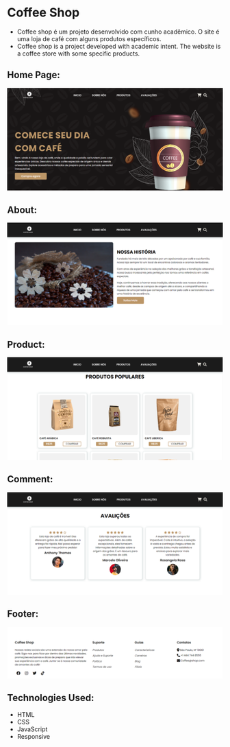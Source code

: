 # Coffee Shop
<ul>
    <li>Coffee shop é um projeto desenvolvido com cunho acadêmico. O site é uma loja de café com alguns produtos específicos.</li>
    <li>Coffee shop is a project developed with academic intent. The website is a coffee store with some specific products.</li>
</ul>
 
## Home Page:
![home page](https://github.com/ViniciusV4/coffe-shop/blob/main/img/site/home.png?raw=true)

## About:
![About](https://github.com/ViniciusV4/coffe-shop/blob/main/img/site/sobreNos.png?raw=true)

## Product:
![product](https://github.com/ViniciusV4/coffe-shop/blob/main/img/site/produtos.png?raw=true)

## Comment:
![comment](https://github.com/ViniciusV4/coffe-shop/blob/main/img/site/comentario.png?raw=true)

## Footer:
![Footer](https://github.com/ViniciusV4/coffe-shop/blob/main/img/site/footer.png?raw=true)

## Technologies Used:

* HTML
* CSS
* JavaScript
* Responsive
